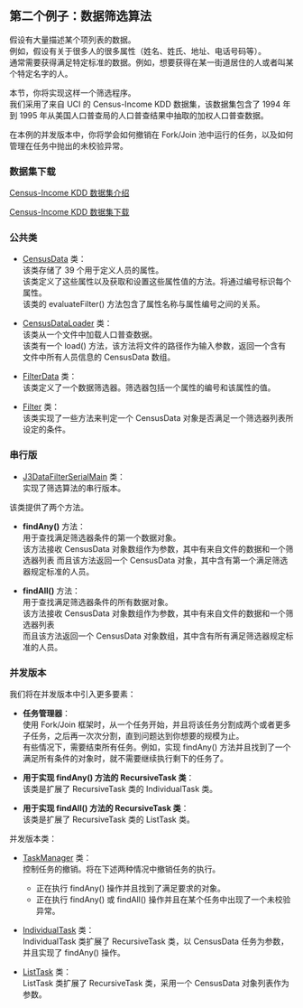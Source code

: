 ## 第二个例子：数据筛选算法
假设有大量描述某个项列表的数据。  
例如，假设有关于很多人的很多属性（姓名、姓氏、地址、电话号码等）。  
通常需要获得满足特定标准的数据。例如，想要获得在某一街道居住的人或者叫某个特定名字的人。

本节，你将实现这样一个筛选程序。  
我们采用了来自 UCI 的 Census-Income KDD 数据集，该数据集包含了 1994 年到 1995 年从美国人口普查局的人口普查结果中抽取的加权人口普查数据。  

在本例的并发版本中，你将学会如何撤销在 Fork/Join 池中运行的任务，以及如何管理在任务中抛出的未校验异常。

### 数据集下载
[Census-Income KDD 数据集介绍](http://archive.ics.uci.edu/ml/datasets/Census-Income+%28KDD%29)     

[Census-Income KDD 数据集下载](http://archive.ics.uci.edu/ml/machine-learning-databases/census-income-mld/)  


### 公共类
-	[CensusData](common/CensusData.java) 类：  
该类存储了 39 个用于定义人员的属性。  
该类定义了这些属性以及获取和设置这些属性值的方法。将通过编号标识每个属性。  
该类的 evaluateFilter() 方法包含了属性名称与属性编号之间的关系。

-	[CensusDataLoader](common/CensusDataLoader.java) 类：  
该类从一个文件中加载人口普查数据。  
该类有一个 load() 方法，该方法将文件的路径作为输入参数，返回一个含有文件中所有人员信息的 CensusData 数组。
-	[FilterData](common/FilterData.java) 类：  
该类定义了一个数据筛选器。筛选器包括一个属性的编号和该属性的值。
-	[Filter](common/Filter.java) 类：  
该类实现了一些方法来判定一个 CensusData 对象是否满足一个筛选器列表所设定的条件。

### 串行版
-	[J3DataFilterSerialMain](J3DataFilterSerialMain.java) 类：  
实现了筛选算法的串行版本。

该类提供了两个方法。
-	**findAny()** 方法：  
用于查找满足筛选器条件的第一个数据对象。  
该方法接收 CensusData 对象数组作为参数，其中有来自文件的数据和一个筛选器列表
而且该方法返回一个 CensusData 对象，其中含有第一个满足筛选器规定标准的人员。

-	**findAll()** 方法：  
用于查找满足筛选器条件的所有数据对象。  
该方法接收 CensusData 对象数组作为参数，其中有来自文件的数据和一个筛选器列表  
而且该方法返回一个 CensusData 对象数组，其中含有所有满足筛选器规定标准的人员。

### 并发版本
我们将在并发版本中引入更多要素：
-	**任务管理器**：  
使用 Fork/Join 框架时，从一个任务开始，并且将该任务分割成两个或者更多子任务，之后再一次次分割，直到问题达到你想要的规模为止。  
有些情况下，需要结束所有任务。例如，实现 findAny() 方法并且找到了一个满足所有条件的对象时，就不需要继续执行剩下的任务了。

-	**用于实现 findAny() 方法的 RecursiveTask 类**：  
该类是扩展了 RecursiveTask 类的 IndividualTask 类。
-	**用于实现 findAll() 方法的 RecursiveTask 类**：  
该类是扩展了 RecursiveTask 类的 ListTask 类。

并发版本类：
-	[TaskManager](TaskManager.java) 类：  
控制任务的撤销。将在下述两种情况中撤销任务的执行。  
	-	正在执行 findAny() 操作并且找到了满足要求的对象。  
	-	正在执行 findAny() 或 findAll() 操作并且在某个任务中出现了一个未校验异常。
	
-	[IndividualTask](IndividualTask.java) 类：  
IndividualTask 类扩展了 RecursiveTask 类，以 CensusData 任务为参数，并且实现了 findAny() 操作。
-	[ListTask](ListTask.java) 类：  
ListTask 类扩展了 RecursiveTask 类，采用一个 CensusData 对象列表作为参数。

	
	
	
	
	